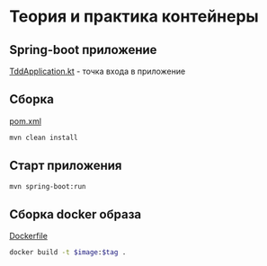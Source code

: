 # Теория и практика контейнеры
## Spring-boot приложение
[TddApplication.kt](src/main/kotlin/ru/edutech/demo/tdd/TddApplication.kt) - точка входа в приложение
## Сборка
[pom.xml](pom.xml)
```sh
mvn clean install
```

## Старт приложения
```sh
mvn spring-boot:run
```
## Сборка docker образа
[Dockerfile](Dockerfile)
```sh
docker build -t $image:$tag .
```
